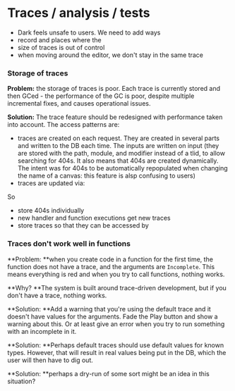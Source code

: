 # Traces / analysis / tests

* Dark feels unsafe to users. We need to add ways 
* record and places where the 
* size of traces is out of control
* when moving around the editor, we don't stay in the same trace

### Storage of traces

**Problem:** the storage of traces is poor. Each trace is currently stored and then GCed - the performance of the GC is poor, despite multiple incremental fixes, and causes operational issues.

**Solution:** The trace feature should be redesigned with performance taken into account. The access patterns are:

* traces are created on each request. They are created in several parts and written to the DB each time. The inputs are written on input (they are stored with the path, module, and modifier instead of a tlid, to allow searching for 404s. It also means that 404s are created dynamically. The intent was for 404s to be automatically repopulated when changing the name of a canvas: this feature is alsp confusing to users)
* traces are updated via:

So

* store 404s individually
* new handler and function executions get new traces
* store traces so that they can be accessed by



### Traces don't work well in functions

**Problem: **when you create code in a function for the first time, the function does not have a trace, and the arguments are `Incomplete`. This means everything is red and when you try to call functions, nothing works.

**Why? **The system is built around trace-driven development, but if you don't have a trace, nothing works.

**Solution: **Add a warning that you're using the default trace and it doesn't have values for the arguments. Fade the Play button and show a warning about this. Or at least give an error when you try to run something with an incomplete in it. 

**Solution: **Perhaps default traces should use default values for known types. However, that will result in real values being put in the DB, which the user will then have to dig out.

**Solution: **perhaps a dry-run of some sort might be an idea in this situation?

